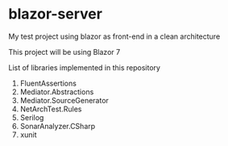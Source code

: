# blazor-server

My test project using blazor as front-end in a clean architecture

This project will be using Blazor 7

List of libraries implemented in this repository
1. FluentAssertions
2. Mediator.Abstractions
3. Mediator.SourceGenerator
4. NetArchTest.Rules
5. Serilog
6. SonarAnalyzer.CSharp
7. xunit
